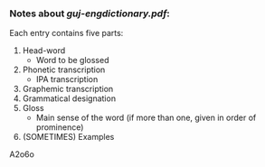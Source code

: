 ### Notes about *guj-engdictionary.pdf*:
Each entry contains five parts:
1. Head-word 
   - Word to be glossed 
2. Phonetic transcription
   - IPA transcription
3. Graphemic transcription
4. Grammatical designation
5. Gloss
   - Main sense of the word (if more than one, given in order of prominence)
7. (SOMETIMES) Examples


A2o6o